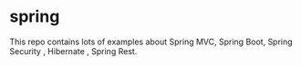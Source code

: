 # spring

This repo contains lots of examples about Spring MVC, Spring Boot, Spring Security , Hibernate , Spring Rest.
